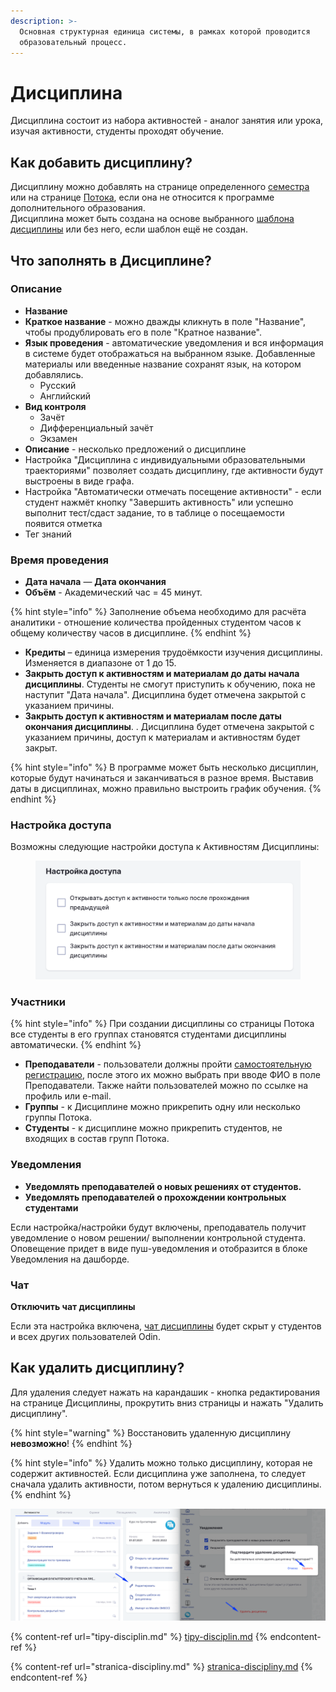 ```yaml
---
description: >-
  Основная структурная единица системы, в рамках которой проводится
  образовательный процесс.
---
```


# Дисциплина

Дисциплина состоит из набора активностей - аналог занятия или урока, изучая активности, студенты проходят обучение.

## Как добавить дисциплину?

Дисциплину можно добавлять на странице определенного [семестра](../programma/programma-osnovnogo-obrazovaniya/dobavlenie-semestra.md) или на странице [Потока](../programma/programma-dopolnitelnogo-obrazovaniya/dobavlenie-potoka-do.md), если она не относится к программе дополнительного образования.\
Дисциплина может быть создана на основе выбранного [шаблона дисциплины](shablon-discipliny.md) или без него, если шаблон ещё не создан.&#x20;

## Что заполнять в Дисциплине?&#x20;

### Описание

* **Название**
* **Краткое название** -  можно дважды кликнуть в поле "Название", чтобы продублировать его в поле "Кратное название".&#x20;
* **Язык проведения** - автоматические уведомления и вся информация в системе будет отображаться на выбранном языке. Добавленные материалы или введенные название сохранят язык, на котором добавлялись.
  * Русский
  * Английский&#x20;
* **Вид контроля**
  * Зачёт
  * Дифференциальный зачёт
  * Экзамен
* **Описание** - несколько предложений о дисциплине
* Настройка "Дисциплина с индивидуальными образовательными траекториями" позволяет создать дисциплину, где активности будут выстроены в виде графа.
* Настройка "Автоматически отмечать посещение активности" - если студент нажмёт кнопку "Завершить активность" или успешно выполнит тест/сдаст задание, то в таблице о посещаемости появится отметка
* Тег знаний

### Время проведения

* **Дата начала** — **Дата окончания**&#x20;
* **Объём**  - Академический час = 45 минут.&#x20;

{% hint style="info" %}
Заполнение объема необходимо для расчёта аналитики - отношение количества пройденных студентом часов к общему количеству часов в дисциплине.
{% endhint %}

* **Кредиты**  –  единица измерения трудоёмкости изучения дисциплины. Изменяется в диапазоне от 1 до 15.&#x20;
* **Закрыть доступ к активностям и материалам до даты начала дисциплины**. Студенты не смогут приступить к обучению, пока не наступит "Дата начала". Дисциплина будет отмечена закрытой с указанием причины.&#x20;
* **Закрыть доступ к активностям и материалам после даты окончания дисциплины**. . Дисциплина будет отмечена закрытой с указанием причины, доступ к материалам и активностям будет закрыт.

{% hint style="info" %}
В программе может быть несколько дисциплин, которые будут начинаться и заканчиваться в разное время. Выставив даты в дисциплинах, можно правильно выстроить график обучения.
{% endhint %}

### Настройка доступа

Возможны следующие настройки доступа к Активностям Дисциплины:&#x20;

<figure><img src="../../.gitbook/assets/image (510).png" alt=""><figcaption></figcaption></figure>

### Участники

{% hint style="info" %}
При создании дисциплины со страницы Потока все студенты в его группах становятся студентами дисциплины автоматически.
{% endhint %}

* **Преподаватели** - пользователи должны пройти [самостоятельную регистрацию](../../roli-v-sisteme/registraciya.md), после этого их можно выбрать при вводе ФИО в  поле Преподаватели. Также найти пользователей можно по ссылке на профиль или e-mail.&#x20;
* **Группы** - к Дисциплине можно прикрепить одну или несколько группы Потока.
* **Студенты** - к дисциплине можно прикрепить студентов, не входящих в состав групп Потока.

### Уведомления

* **Уведомлять преподавателей о новых решениях от студентов.**&#x20;
* **Уведомлять преподавателей о прохождении контрольных студентами**

Если настройка/настройки будут включены, преподаватель получит уведомление о новом решении/ выполнении контрольной студента. \
Оповещение придет в виде пуш-уведомления и отобразится в блоке Уведомления на дашборде.

### Чат

**Отключить чат дисциплины**

Если эта настройка включена, [чат дисциплины](../../kommunikaciya/chat/#chat-discipliny) будет скрыт у студентов и всех других пользователей Odin.

## Как удалить дисциплину?

Для удаления следует нажать на карандашик - кнопка редактирования на странице Дисциплины, прокрутить вниз страницы и нажать "Удалить дисциплину".&#x20;

{% hint style="warning" %}
Восстановить удаленную дисциплину **невозможно**!&#x20;
{% endhint %}

{% hint style="info" %}
Удалить можно только дисциплину, которая не содержит активностей. Если дисциплина уже заполнена, то следует сначала удалить активности, потом вернуться к удалению дисциплины.
{% endhint %}

![](<../../.gitbook/assets/image (196).png>)

{% content-ref url="tipy-disciplin.md" %}
[tipy-disciplin.md](tipy-disciplin.md)
{% endcontent-ref %}

{% content-ref url="stranica-discipliny.md" %}
[stranica-discipliny.md](stranica-discipliny.md)
{% endcontent-ref %}

